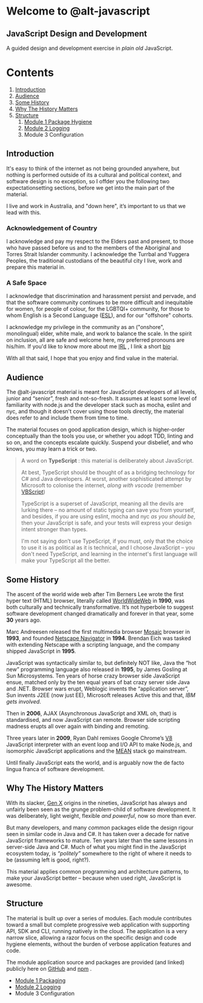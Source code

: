 <a name="welcom">Welcome to @alt-javascript</a>
=============================

<a name="jsdnd">JavaScript Design and Development</a>
-----------------------------------------------------

A guided design and development exercise in _plain old_ JavaScript.
# Contents
1. [Introduction](#intro)
1. [Audience](#audience)
2. [Some History](#history)
3. [Why The History Matters](#javascriptmatters)
4. [Structure](#structure)
    1. [Module 1 Package Hygiene](https://github.com/craigparra/alt-package-conventions)
    1. [Module 2 Logging](./LOGGING.md)
    1. Module 3 Configuration

<a name="intro">Introduction</a>
--------------------------------

It's easy to think of the internet as not being grounded anywhere, but nothing is performed 
outside of its a cultural and political context, and software design is no exception, so I offder you the following
two expectationsetting sections, before we get into the main part of the material.

I live and work in Australia, and "down here", it’s important to us that we lead with this.

### Acknowledgement of Country

I acknowledge and pay my respect to the Elders past and present, to those
who have passed before us and to the members of the Aboriginal and Torres Strait Islander
community. I acknowledge the Turrbal and Yuggera Peoples, the traditional custodians of the beautiful city I live, 
work and prepare this material in.

### A Safe Space

I acknowledge that discrimination and harassment persist and pervade, and that the software community continues to be more
difficult and inequitable for women, for people of colour, for the LGBTQI+ community, for those to whom English is a 
Second Language ([ESL](https://simple.wikipedia.org/wiki/English_as_a_second_language)), and for our "offshore" cohorts.

I acknowledge my privilege in the community as an ("onshore", monolingual) elder, white male, and work to balance the scale.
In the spirit on inclusion, all are safe and welcome here, my preferred pronouns are his/him. 
If you'd like to know more about me [IRL](https://simple.wikipedia.org/wiki/Internet_slang#:~:text=Some%20existing%20acronyms%2C%20such%20as,before%20the%20internet%20became%20popular.)
, I  link a short [bio](./BIO.md) 

With all that said, I hope that you enjoy and find value in the material.

<a name="audience">Audience</a>
-------------------------------
The @alt-javascript material is meant for JavaScript developers of all levels, junior and “senior”, fresh and 
not-so-fresh.   It assumes at least some level of familiarity with node.js and the developer stack such as mocha, 
eslint and nyc, and though it doesn't cover using those tools directly, the material does refer to and include them from
time to time.   

The material focuses on good application design, which is higher-order conceptually than the tools you use, or whether 
you adopt TDD, linting and so on, and the concepts escalate quickly.  Suspend your disbelief, and who knows, you may 
learn a trick or two.

> A word on __TypeScript__ : this material is deliberately about JavaScript.
>
> At best, TypeScript should be thought of as a bridging technology for C# and Java developers.  At worst, 
> another sophisticated attempt by Microsoft to colonise the internet, _along with vscode_
> (remember [VBScript](https://en.wikipedia.org/wiki/VBScript))
> 
> TypeScript is a superset of JavaScript, meaning all the devils are lurking there &ndash; no amount of static typing 
> can save you from yourself, and besides, if you are using eslint, mocha and nyc _as you should be_, then your 
> JavaScript is safe, and your tests will express your design intent stronger than types.
>
> I'm not saying don’t use TypeScript, if you must, only that the choice to use it is as political as it is technical, 
> and I choose JavaScript &ndash; you don't need TypeScript, and learning in the internet's first
> language will make your TypeScript all the better.
>

<a name="history">Some History</a>
----------------------------------------

The ascent of the world wide web after Tim Berners Lee wrote the first hyper text (HTML) browser, literally called
[WorldWideWeb](https://en.wikipedia.org/wiki/WorldWideWeb) in __1990__, was both culturally and technically transformative. 
It’s not hyperbole to suggest software development changed dramatically and forever in that year, some __30__ years ago.

Marc Andreesen released the first multimedia browser [Mosaic](https://en.wikipedia.org/wiki/Mosaic_(web_browser))
browser in __1993__, and founded [Netscape Navigator](https://en.wikipedia.org/wiki/Netscape_Navigator) in __1994__. Brendan 
Eich was tasked with extending Netscape with a scripting language, and the company shipped JavaScript in __1995__.
      
JavaScript was syntactically similar to, but definitely NOT like, Java the “hot new” programming language also
released in __1995__, by James Gosling at Sun Microsystems.   Ten years of horse crazy browser side JavaScript ensue, 
matched only by the ten equal years of bat crazy server side Java and .NET. Browser wars erupt, Weblogic invents the 
“application server”, Sun invents J2EE (now just EE), Microsoft releases Active this and that, _IBM gets involved_.
  
Then in __2006__, AJAX (Asynchronous JavaScript and XML oh, that) is standardised, and now JavaScript can
remote. Browser side scripting madness erupts all over again with binding and remoting.

Three years later in __2009__, Ryan Dahl remixes Google Chrome’s [V8](https://en.wikipedia.org/wiki/V8_(JavaScript_engine)) 
JavaScript interpreter with an event loop and I/O API to make Node.js, and isomorphic JavaScript applications and 
the [MEAN](https://en.wikipedia.org/wiki/MEAN_(solution_stack)) stack go mainstream.

Until finally JavaScript eats the world, and is arguably now the de facto  lingua franca of software development.

<a name="javascriptmatters">Why The History Matters</a>
----------------------------------------

With its slacker, [Gen X](https://en.wikipedia.org/wiki/Generation_X) origins in the nineties, JavaScript has always 
and unfairly been seen as the grunge problem-child of software development. It was deliberately, light weight, flexible 
_and powerful_, now so more than ever.

But many developers, and many _common_ packages  elide the design rigour seen in similar code in Java and C#. It 
has taken over a decade for native JavaScript frameworks to mature. Ten years later than the same lessons in server-side
Java and C#.  Much of what you might find in the JavaScript ecosystem today, is _“politely”_ somewhere to the right of where it
needs to be (assuming left is good, right?).

This material applies common programming and architecture patterns, to make your JavaScript better &ndash; because when
used right, JavaScript is awesome.

<a name="structure">Structure</a>
-------------------------------
The material is built up over a series of modules. Each module contributes toward a small but complete progressive web 
application with supporting API, SDK and CLI, running natively in the cloud. The application is a very narrow slice, 
allowing a razor focus on the specific design and code hygiene elements, without the burden of verbose application 
features and code.

The module application source and packages are provided (and linked) publicly here on [GitHub](https://github.com/) and
[npm](https://www.npmjs.com/) .

- [Module 1 Packaging](https://github.com/craigparra/alt-package-conventions#readme)
- [Module 2 Logging](./LOGGING.md)
- Module 3 Configuration
